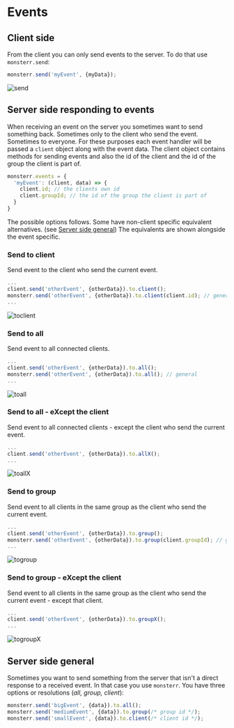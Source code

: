 # Events

## Client side
From the client you can only send events to the server. To do that use `monsterr.send`:
```js
monsterr.send('myEvent', {myData});
```
![send](/guide/images/send.png?raw=true "send")

## Server side responding to events
When receiving an event on the server you sometimes want to send something back. Sometimes only to the client who send the event. Sometimes to everyone. For these purposes each event handler will be passed a `client` object along with the event data. The client object contains methods for sending events and also the id of the client and the id of the group the client is part of.
```js
monsterr.events = {
  'myEvent': (client, data) => {
    client.id; // the clients own id
    client.groupId; // the id of the group the client is part of
  }
}

```

The possible options follows. Some have non-client specific equivalent alternatives. (see [Server side general](#server-side-general)) The equivalents are shown alongside the event specific.

### Send to client
Send event to the client who send the current event.
```js
...
client.send('otherEvent', {otherData}).to.client();
monsterr.send('otherEvent', {otherData}).to.client(client.id); // general
...
```
![toclient](/guide/images/toclient.png?raw=true "to.client")

### Send to all
Send event to all connected clients.
```js
...
client.send('otherEvent', {otherData}).to.all();
monsterr.send('otherEvent', {otherData}).to.all(); // general
...
```
![toall](/guide/images/toall.png?raw=true "to.all")

### Send to all - eXcept the client
Send event to all connected clients - except the client who send the current event.
```js
...
client.send('otherEvent', {otherData}).to.allX();
...
```
![toallX](/guide/images/toallX.png?raw=true "to.allX")

### Send to group
Send event to all clients in the same group as the client who send the current event.
```js
...
client.send('otherEvent', {otherData}).to.group();
monsterr.send('otherEvent', {otherData}).to.group(client.groupId); // general
...
```
![togroup](/guide/images/togroup.png?raw=true "to.group")

### Send to group - eXcept the client
Send event to all clients in the same group as the client who send the current event - except that client.
```js
...
client.send('otherEvent', {otherData}).to.groupX();
...
```
![togroupX](/guide/images/togroupX.png?raw=true "to.groupX")

## Server side general
Sometimes you want to send something from the server that isn't a direct response to a received event. In that case you use `monsterr`. You have three options or resolutions (*all, group, client*):

```js
monsterr.send('bigEvent', {data}).to.all();
monsterr.send('mediumEvent', {data}).to.group(/* group id */);
monsterr.send('smallEvent', {data}).to.client(/* client id */);
```
